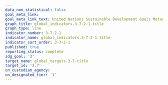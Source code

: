 ```yaml
---
data_non_statistical: false
goal_meta_link: 
goal_meta_link_text: United Nations Sustainable Development Goals Metadata
graph_title: global_indicators.3-7-2-1.title
graph_type: line
indicator_number: 3-7-2-1
indicator_name: global_indicators.3-7-2-1-title
indicator_sort_order: 3-7-2-1
published: true
reporting_status: complete
sdg_goal: '3'
target_name: global_targets.3-7-title
target_id: '3.7'
un_custodian_agency: 
un_designated_tier: '1'
---
```

